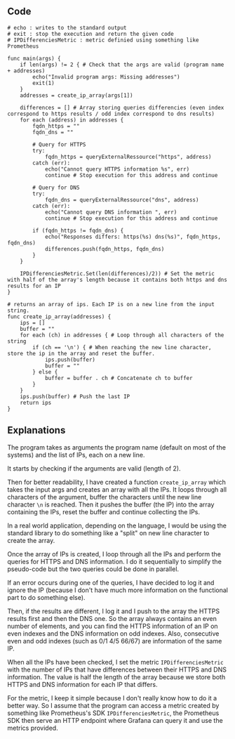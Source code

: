 ## Code

```
# echo : writes to the standard output
# exit : stop the execution and return the given code
# IPDifferenciesMetric : metric definied using something like Prometheus

func main(args) {
    if len(args) != 2 { # Check that the args are valid (program name + addresses)
        echo("Invalid program args: Missing addresses")
        exit(1)
    }
    addresses = create_ip_array(args[1])
    
    differences = [] # Array storing queries differencies (even index correspond to https results / odd index correspond to dns results)
    for each (address) in addresses { 
        fqdn_https = ""
        fqdn_dns = ""
        
        # Query for HTTPS
        try: 
            fqdn_https = queryExternalRessource("https", address)
        catch (err):
            echo("Cannot query HTTPS information %s", err)
            continue # Stop execution for this address and continue
            
        # Query for DNS
        try:         
            fqdn_dns = queryExternalRessource("dns", address)
        catch (err):
            echo("Cannot query DNS information ", err)
            continue # Stop execution for this address and continue
        
        if (fqdn_https != fqdn_dns) {
            echo("Responses differs: https(%s) dns(%s)", fqdn_https, fqdn_dns)
            differences.push(fqdn_https, fqdn_dns)
        }
    }
    
    IPDifferenciesMetric.Set(len(differences)/2)) # Set the metric with half of the array's length because it contains both https and dns results for an IP
}

# returns an array of ips. Each IP is on a new line from the input string.
func create_ip_array(addresses) {
    ips = []
    buffer = ""
    for each (ch) in addresses { # Loop through all characters of the string
        if (ch == '\n') { # When reaching the new line character, store the ip in the array and reset the buffer.
            ips.push(buffer)
            buffer = ""
        } else {
            buffer = buffer . ch # Concatenate ch to buffer
        }
    }
    ips.push(buffer) # Push the last IP
    return ips
}
```

## Explanations

The program takes as arguments the program name (default on most of the systems) and the list of IPs, each on a new line.

It starts by checking if the arguments are valid (length of 2).

Then for better readability, I have created a function `create_ip_array` which takes the input args and creates an array with all the IPs. It loops through all characters of the argument, buffer the characters until the new line character `\n` is reached. Then it pushes the buffer (the IP) into the array containing the IPs, reset the buffer and continue collecting the IPs.

In a real world application, depending on the language, I would be using the standard library to do something like a "split" on new line character to create the array.

Once the array of IPs is created, I loop through all the IPs and perform the queries for HTTPS and DNS information. I do it sequentially to simplify the pseudo-code but the two queries could be done in parallel.

If an error occurs during one of the queries, I have decided to log it and ignore the IP (because I don't have much more information on the functional part to do something else).

Then, if the results are different, I log it and I push to the array the HTTPS results first and then the DNS one. So the array always contains an even number of elements, and you can find the HTTPS information of an IP on even indexes and the DNS information on odd indexes. Also, consecutive even and odd indexes (such as 0/1 4/5 66/67) are information of the same IP.

When all the IPs have been checked, I set the metric `IPDifferenciesMetric` with the number of IPs that have differences between their HTTPS and DNS information. The value is half the length of the array because we store both HTTPS and DNS information for each IP that differs.

For the metric, I keep it simple because I don't really know how to do it a better way. So I assume that the program can access a metric created by something like Prometheus's SDK `IPDifferenciesMetric`, the Prometheus SDK then serve an HTTP endpoint where Grafana can query it and use the metrics provided.